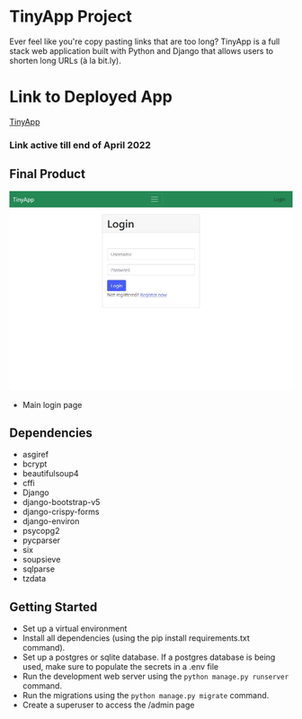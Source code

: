 # TinyApp Project

Ever feel like you're copy pasting links that are too long? TinyApp is a full stack web application built with Python and Django that allows users to shorten long URLs (à la bit.ly).

# Link to Deployed App

[TinyApp](http://shrikarK.pythonanywhere.com)
### Link active till end of April 2022 ###

## Final Product

![Login Page](Images/LandingPage.JPG)
* Main login page

## Dependencies

- asgiref
- bcrypt
- beautifulsoup4
- cffi
- Django
- django-bootstrap-v5
- django-crispy-forms
- django-environ
- psycopg2
- pycparser
- six
- soupsieve
- sqlparse
- tzdata


## Getting Started

- Set up a virtual environment
- Install all dependencies (using the pip install requirements.txt command).
- Set up a postgres or sqlite database.  If a postgres database is being used, make sure to populate the secrets in a .env file
- Run the development web server using the `python manage.py runserver` command.
- Run the migrations using the `python manage.py migrate` command.
- Create a superuser to access the /admin page